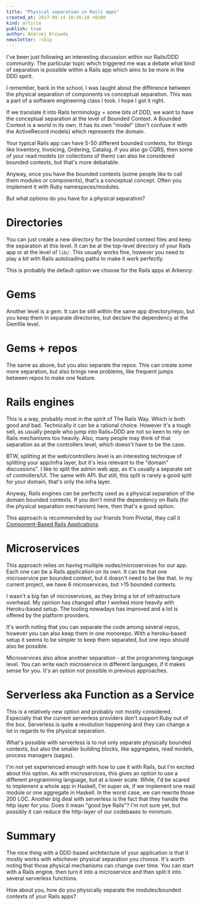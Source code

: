 ```yaml
---
title: "Physical separation in Rails apps"
created_at: 2017-09-14 18:56:18 +0200
kind: article
publish: true
author: Andrzej Krzywda
newsletter: :skip
---
```


I've been just following an interesting discussion within our Rails/DDD community. The particular topic which triggered me was a debate what kind of separation is possible within a Rails app which aims to be more in the DDD spirit.

<!-- more -->

I remember, back in the school, I was taught about the difference between the physical separation of components vs conceptual separation. This was a part of a software engineering class I took. I hope I got it right.

If we translate it into Rails terminology + some bits of DDD, we want to have the conceptual separation at the level of Bounded Context. A Bounded Context is a world in its own. It has its own "model" (don't confuse it with the ActiveRecord models) which represents the domain.

Your typical Rails app can have 5-50 different bounded contexts, for things like Inventory, Invoicing, Ordering, Catalog. If you also go CQRS, then some of your read models (or collections of them) can also be considered bounded contexts, but that's more debatable.

Anyway, once you have the bounded contexts (some people like to call them modules or components), that's a conceptual concept. Often you implement it with Ruby namespaces/modules.

But what options do you have for a physical separation?

# Directories

You can just create a new directory for the bounded context files and keep the separation at this level. It can be at the top-level directory of your Rails app or at the level of `lib/`.  This usually works fine, however you need to play a bit with Rails autoloading paths to make it work perfectly.

This is probably the default option we choose for the Rails apps at Arkency.

# Gems

Another level is a gem. It can be still within the same app directory/repo, but you keep them in separate directories, but declare the dependency at the Gemfile level.

# Gems + repos

The same as above, but you also separate the repos. This can create some more separation, but also brings new problems, like frequent jumps between repos to make one feature.

# Rails engines

This is a way, probably most in the spirit of The Rails Way. Which is both good and bad. Technically it can be a rational choice. However it's a tough sell, as usually people who jump into Rails+DDD are not so keen to rely on Rails mechanisms too heavily. Also, many people may think of that separation as at the controllers level, which doesn't have to be the case.

BTW, splitting at the web/controllers level is an interesting technique of splitting your app/infra layer, but it's less relevant to the "domain" discussions". I like to split the admin web app, as it's usually a separate set of controllers/UI. The same with API. But still, this split is rarely a good split for your domain, that's only the infra layer.

Anyway, Rails engines can be perfectly used as a physical separation of the domain bounded contexts. If you don't mind the dependency on Rails (for the physical separation mechanism) here, then that's a good option. 

This approach is recommended by our friends from Pivotal, they call it [Component-Based Rails Applications](http://shageman.github.io/cbra.info/).

# Microservices

This approach relies on having multiple nodes/microservices for our app. Each one can be a Rails application on its own. It can be that one microservice per bounded context, but it doesn't need to be like that. In my current project, we have 6 microservices, but >15 bounded contexts.

I wasn't a big fan of microservices, as they bring a lot of infrastructure overhead. My opinion has changed after I worked more heavily with Heroku-based setup. The tooling nowadays has improved and a lot is offered by the platform providers.

It's worth noting that you can separate the code among several repos, however you can also keep them in one monorepo. With a heroku-based setup it seems to be simpler to keep them separated, but one repo should also be possible.

Microservices also allow another separation - at the programming language level. You can write each microservice in different languages, if it makes sense for you. It's an option not possible in previous approaches.

# Serverless aka Function as a Service

This is a relatively new option and probably not mostly considered. Especially that the current serverless providers don't support Ruby out of the box.
Serverless is quite a revolution happening and they can change a lot in regards to the physical separation.

What's possible with serverless is to not only separate physically bounded contexts, but also the smaller building blocks, like aggregates, read models, process managers (sagas). 

I'm not yet experienced enough with how to use it with Rails, but I'm excited about this option. As with microservices, this gives an option to use a different programming language, but at a lower scale. While, I'd be scared to implement a whole app in Haskell, I'm super ok, if we implement one read module or one aggregate in Haskell. In the worst case, we can rewrite those 200 LOC.
Another big deal with serverless is the fact that they handle the http layer for you. Does it mean "good bye Rails"? I'm not sure yet, but possibly it can reduce the http-layer of our codebases to minimum. 

# Summary

The nice thing with a DDD-based architecture of your application is that it mostly works with whichever physical separation you choose. It's worth noting that those physical mechanisms can change over time. You can start with a Rails engine, then turn it into a microservice and then split it into several serverless functions.

How about you, how do you physically separate the modules/bounded contexts of your Rails apps?